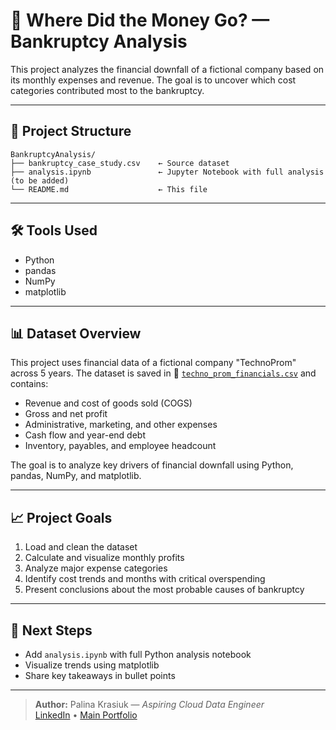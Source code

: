 # 💸 Where Did the Money Go? — Bankruptcy Analysis

This project analyzes the financial downfall of a fictional company based on its monthly expenses and revenue. The goal is to uncover which cost categories contributed most to the bankruptcy.

---

## 📁 Project Structure

```
BankruptcyAnalysis/
├── bankruptcy_case_study.csv    ← Source dataset
├── analysis.ipynb               ← Jupyter Notebook with full analysis (to be added)
└── README.md                    ← This file
```


---

## 🛠️ Tools Used

- Python
- pandas
- NumPy
- matplotlib

---

## 📊 Dataset Overview

This project uses financial data of a fictional company "TechnoProm" across 5 years. The dataset is saved in 📄 [`techno_prom_financials.csv`](./techno_prom_financials.csv) and contains:

- Revenue and cost of goods sold (COGS)
- Gross and net profit
- Administrative, marketing, and other expenses
- Cash flow and year-end debt
- Inventory, payables, and employee headcount

The goal is to analyze key drivers of financial downfall using Python, pandas, NumPy, and matplotlib.

---

## 📈 Project Goals

1. Load and clean the dataset
2. Calculate and visualize monthly profits
3. Analyze major expense categories
4. Identify cost trends and months with critical overspending
5. Present conclusions about the most probable causes of bankruptcy

---

## 📌 Next Steps

- Add `analysis.ipynb` with full Python analysis notebook
- Visualize trends using matplotlib
- Share key takeaways in bullet points

---

> **Author:** Palina Krasiuk — *Aspiring Cloud Data Engineer*  
> [LinkedIn](https://www.linkedin.com/in/palina-krasiuk-954404372/) • [Main Portfolio](../README.md)
